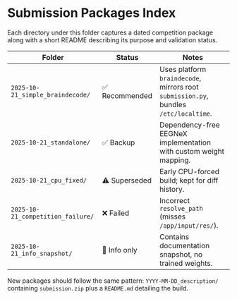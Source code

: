 # Submission Packages Index

Each directory under this folder captures a dated competition package along with a short README describing its purpose and validation status.

| Folder | Status | Notes |
|--------|--------|-------|
| `2025-10-21_simple_braindecode/` | ✅ Recommended | Uses platform `braindecode`, mirrors root `submission.py`, bundles `/etc/localtime`. |
| `2025-10-21_standalone/` | ✅ Backup | Dependency-free EEGNeX implementation with custom weight mapping. |
| `2025-10-21_cpu_fixed/` | ⚠️ Superseded | Early CPU-forced build; kept for diff history. |
| `2025-10-21_competition_failure/` | ❌ Failed | Incorrect `resolve_path` (misses `/app/input/res/`). |
| `2025-10-21_info_snapshot/` | 📄 Info only | Contains documentation snapshot, no trained weights. |

New packages should follow the same pattern: `YYYY-MM-DD_description/` containing `submission.zip` plus a `README.md` detailing the build.
